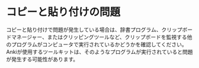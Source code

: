 # コピーと貼り付けの問題

コピーと貼り付けで問題が発生している場合は、辞書プログラム、クリップボードマネージャー、またはクリッピングツールなど、クリップボードを監視する他のプログラムがコンピュータで実行されているかどうかを確認してください。Ankiが使用するツールキットは、そのようなプログラムが実行されていると問題が発生する可能性があります。